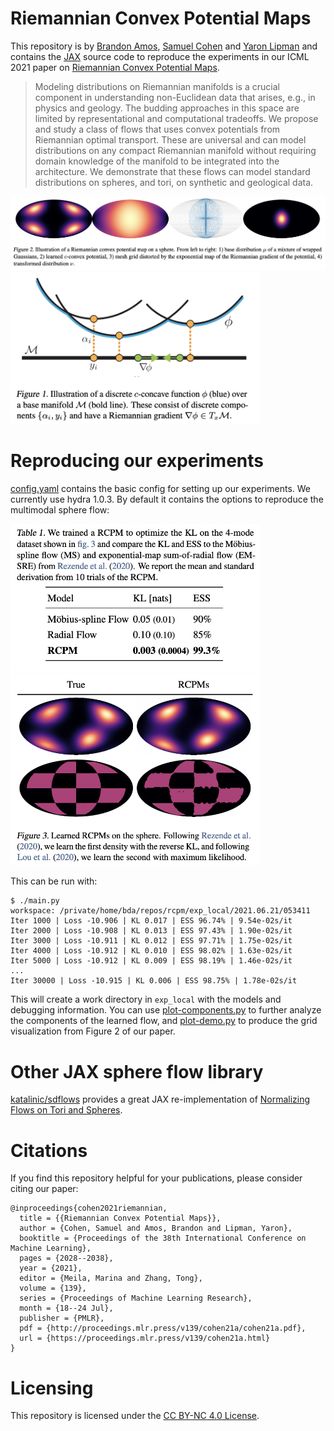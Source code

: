 # Riemannian Convex Potential Maps

This repository is by
[Brandon Amos](http://bamos.github.io),
[Samuel Cohen](https://samcohen16.github.io/)
and
[Yaron Lipman](http://www.wisdom.weizmann.ac.il/~ylipman/)
and contains the [JAX](https://jax.readthedocs.io/en/latest/)
source code to reproduce the
experiments in our ICML 2021 paper on
[Riemannian Convex Potential Maps](https://arxiv.org/abs/2106.10272).


> Modeling distributions on Riemannian manifolds is a crucial
> component in understanding non-Euclidean data that arises, e.g., in
> physics and geology. The budding approaches in this space are
> limited by representational and computational tradeoffs. We propose
> and study a class of flows that uses convex potentials from
> Riemannian optimal transport. These are universal and can model
> distributions on any compact Riemannian manifold without requiring
> domain knowledge of the manifold to be integrated into the
> architecture. We demonstrate that these flows can model standard
> distributions on spheres, and tori, on synthetic and geological
> data.

![](images/demo.png)
<img src='images/discrete-c-concave.png' width='400px'></img>

# Reproducing our experiments

[config.yaml](config.yaml) contains the basic config for
setting up our experiments.
We currently use hydra 1.0.3.
By default it contains the options to
reproduce the multimodal sphere flow:

<img src='images/table2.png' width='400px'></img>
<img src='images/fig3.png' width='400px'></img>

This can be run with:

```
$ ./main.py
workspace: /private/home/bda/repos/rcpm/exp_local/2021.06.21/053411
Iter 1000 | Loss -10.906 | KL 0.017 | ESS 96.74% | 9.54e-02s/it
Iter 2000 | Loss -10.908 | KL 0.013 | ESS 97.43% | 1.90e-02s/it
Iter 3000 | Loss -10.911 | KL 0.012 | ESS 97.71% | 1.75e-02s/it
Iter 4000 | Loss -10.912 | KL 0.010 | ESS 98.02% | 1.63e-02s/it
Iter 5000 | Loss -10.912 | KL 0.009 | ESS 98.19% | 1.46e-02s/it
...
Iter 30000 | Loss -10.915 | KL 0.006 | ESS 98.75% | 1.78e-02s/it
```

This will create a work directory in `exp_local` with
the models and debugging information.
You can use
[plot-components.py](plot-components.py)
to further analyze the components of the learned flow,
and
[plot-demo.py](plot-demo.py)
to produce the grid visualization from Figure 2
of our paper.

# Other JAX sphere flow library
[katalinic/sdflows](https://github.com/katalinic/sdflows)
provides a great JAX re-implementation of
[Normalizing Flows on Tori and Spheres](https://arxiv.org/abs/2002.02428).

# Citations
If you find this repository helpful for your publications,
please consider citing our paper:

```
@inproceedings{cohen2021riemannian,
  title = {{Riemannian Convex Potential Maps}},
  author = {Cohen, Samuel and Amos, Brandon and Lipman, Yaron},
  booktitle = {Proceedings of the 38th International Conference on Machine Learning},
  pages = {2028--2038},
  year = {2021},
  editor = {Meila, Marina and Zhang, Tong},
  volume = {139},
  series = {Proceedings of Machine Learning Research},
  month = {18--24 Jul},
  publisher = {PMLR},
  pdf = {http://proceedings.mlr.press/v139/cohen21a/cohen21a.pdf},
  url = {https://proceedings.mlr.press/v139/cohen21a.html}
}
```

# Licensing
This repository is licensed under the
[CC BY-NC 4.0 License](https://creativecommons.org/licenses/by-nc/4.0/).
